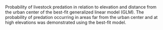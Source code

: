 Probability of livestock predation in relation to elevation and distance from the urban center of the best-fit generalized linear model
(GLM). The probability of predation occurring in areas far from the urban center and at high elevations was demonstrated using the best-fit model.
